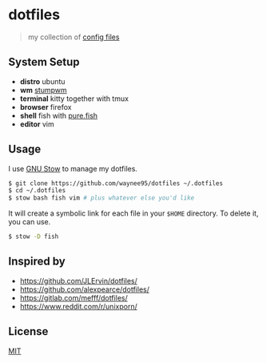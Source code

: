 # dotfiles

> my collection of [config files](https://dotfiles.github.io/)

## System Setup

* **distro** ubuntu 
* **wm** [stumpwm](https://stumpwm.github.io/)
* **terminal** kitty together with tmux
* **browser** firefox
* **shell** fish with [pure.fish](https://github.com/brandonweiss/pure.fish)
* **editor** vim

## Usage

I use [GNU Stow](https://gnu.org/software/stow/) to manage my dotfiles.

```bash
$ git clone https://github.com/waynee95/dotfiles ~/.dotfiles
$ cd ~/.dotfiles
$ stow bash fish vim # plus whatever else you'd like
```

It will create a symbolic link for each file in your `$HOME` directory. To
delete it, you can use.

```bash
$ stow -D fish 
```
## Inspired by

* https://github.com/JLErvin/dotfiles/
* https://github.com/alexpearce/dotfiles/
* https://gitlab.com/mefff/dotfiles/
* https://www.reddit.com/r/unixporn/

## License

[MIT](LICENSE)
